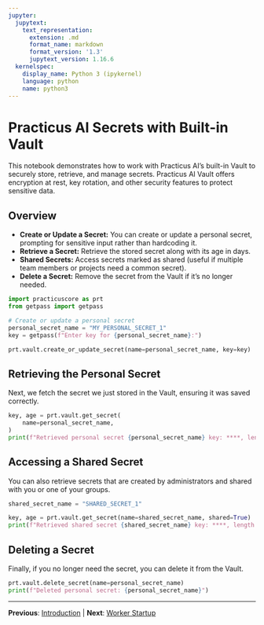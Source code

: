 ```yaml
---
jupyter:
  jupytext:
    text_representation:
      extension: .md
      format_name: markdown
      format_version: '1.3'
      jupytext_version: 1.16.6
  kernelspec:
    display_name: Python 3 (ipykernel)
    language: python
    name: python3
---
```


# Practicus AI Secrets with Built-in Vault

This notebook demonstrates how to work with Practicus AI’s built-in Vault to securely store, retrieve, and manage secrets. Practicus AI Vault offers encryption at rest, key rotation, and other security features to protect sensitive data.

## Overview
- **Create or Update a Secret:** You can create or update a personal secret, prompting for sensitive input rather than hardcoding it.
- **Retrieve a Secret:** Retrieve the stored secret along with its age in days.
- **Shared Secrets:** Access secrets marked as shared (useful if multiple team members or projects need a common secret).
- **Delete a Secret:** Remove the secret from the Vault if it’s no longer needed.


```python
import practicuscore as prt
from getpass import getpass

# Create or update a personal secret
personal_secret_name = "MY_PERSONAL_SECRET_1"
key = getpass(f"Enter key for {personal_secret_name}:")

prt.vault.create_or_update_secret(name=personal_secret_name, key=key)
```

## Retrieving the Personal Secret
Next, we fetch the secret we just stored in the Vault, ensuring it was saved correctly.

```python
key, age = prt.vault.get_secret(
    name=personal_secret_name,
)
print(f"Retrieved personal secret {personal_secret_name} key: ****, length is {len(key)} chars, which is {age} days old.")
```

## Accessing a Shared Secret
You can also retrieve secrets that are created by administrators and shared with you or one of your groups.

```python
shared_secret_name = "SHARED_SECRET_1"

key, age = prt.vault.get_secret(name=shared_secret_name, shared=True)
print(f"Retrieved shared secret {shared_secret_name} key: ****, length is {len(key)} chars, which is {age} days old.")
```

## Deleting a Secret
Finally, if you no longer need the secret, you can delete it from the Vault.

```python
prt.vault.delete_secret(name=personal_secret_name)
print(f"Deleted personal secret: {personal_secret_name}")
```


---

**Previous**: [Introduction](introduction.md) | **Next**: [Worker Startup](worker-startup.md)
